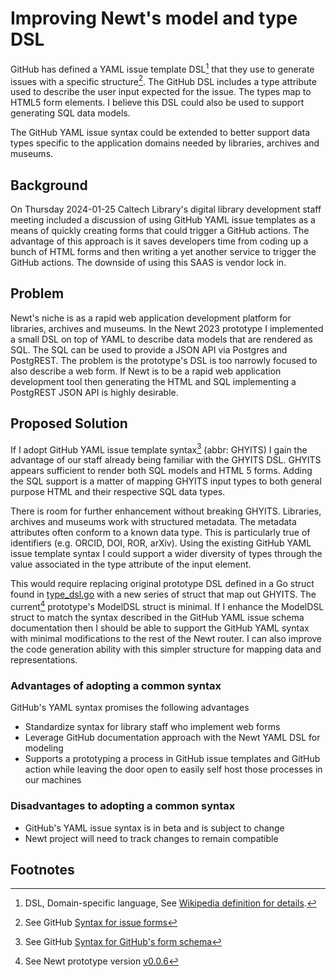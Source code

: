 
# Improving Newt's model and type DSL

GitHub has defined a YAML issue template DSL[^51] that they use to generate issues with a specific structure[^52]. The GitHub DSL includes a type attribute used to describe the user input expected for the issue. The types map to HTML5 form elements. I believe this DSL could also be used to support generating SQL data models.

The GitHub YAML issue syntax could be extended to better support data types specific to the application domains needed by libraries, archives and museums.

## Background

On Thursday 2024-01-25 Caltech Library's digital library development staff meeting included a discussion of using GitHub YAML issue templates as a means of quickly creating forms that could trigger a GitHub actions. The advantage of this approach is it saves developers time from coding up a bunch of HTML forms and then writing a yet another service to trigger the GitHub actions.  The downside of using this SAAS is vendor lock in.

## Problem

Newt's niche is as a rapid web application development platform for libraries, archives and museums. In the Newt 2023 prototype I implemented a small DSL on top of YAML to describe data models that are rendered as SQL. The SQL can be used to provide a JSON API via Postgres and PostgREST. The problem is the prototype's DSL is too narrowly focused to also describe a web form. If Newt is to be a rapid web application development tool then generating the HTML and SQL implementing a PostgREST JSON API is highly desirable.

## Proposed Solution

If I adopt GitHub YAML issue template syntax[^53] (abbr: GHYITS) I gain the advantage of our staff already being familiar with the GHYITS DSL. GHYITS appears sufficient to render both SQL models and HTML 5 forms. Adding the SQL support is a matter of mapping GHYITS input types to both general purpose HTML and their respective SQL data types.

There is room for further enhancement without breaking GHYITS.  Libraries, archives and museums work with structured metadata. The metadata attributes often conform to a known data type. This is particularly true of identifiers (e.g. ORCID, DOI, ROR, arXiv). Using the existing GitHub YAML issue template syntax I could support a wider diversity of types through the value associated in the type attribute of the input element. 

This would require replacing original prototype DSL defined in a Go struct found in [type_dsl.go](type_dsl.go) with a new series of struct that map out GHYITS. The current[^54] prototype's ModelDSL struct is minimal. If I enhance the ModelDSL struct to match the syntax described in the GitHub YAML issue schema documentation then I should be able to support the GitHub YAML syntax with minimal modifications to the rest of the Newt router.  I can also improve the code generation ability with this simpler structure for mapping data and representations.

### Advantages of adopting a common syntax

GitHub's YAML syntax promises the following advantages

- Standardize syntax for library staff who implement web forms
- Leverage GitHub documentation approach with the Newt YAML DSL for modeling
- Supports a prototyping a process in GitHub issue templates and GitHub action while leaving the door open to easily self host those processes in our machines

### Disadvantages to adopting a common syntax

- GitHub's YAML issue syntax is in beta and is subject to change
- Newt project will need to track changes to remain compatible

## Footnotes

[^51]: DSL, Domain-specific language, See [Wikipedia definition for details](https://en.wikipedia.org/wiki/Domain-specific_language).

[^52]: See GitHub [Syntax for issue forms](https://docs.github.com/en/communities/using-templates-to-encourage-useful-issues-and-pull-requests/syntax-for-issue-forms)

[^53]: See GitHub [Syntax for GitHub's form schema](https://docs.github.com/en/communities/using-templates-to-encourage-useful-issues-and-pull-requests/syntax-for-githubs-form-schema#about-githubs-form-schema)

[^54]: See Newt prototype version [v0.0.6](https://github.com/caltechlibrary/newt/releases/tag/v0.0.6)

